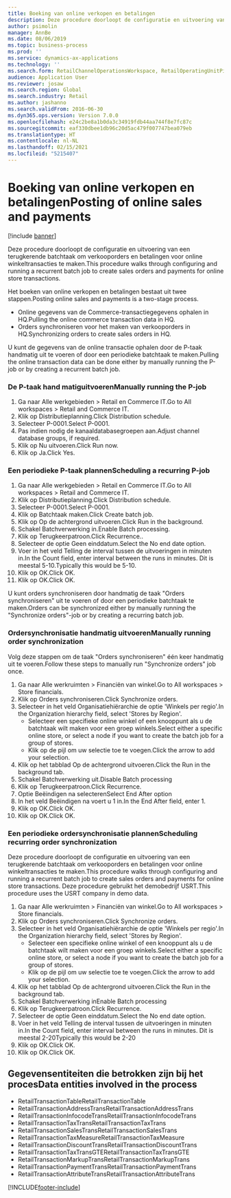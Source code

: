 ```yaml
---
title: Boeking van online verkopen en betalingen
description: Deze procedure doorloopt de configuratie en uitvoering van een terugkerende batchtaak om verkooporders en betalingen voor online winkeltransacties te maken.
author: psimolin
manager: AnnBe
ms.date: 08/06/2019
ms.topic: business-process
ms.prod: ''
ms.service: dynamics-ax-applications
ms.technology: ''
ms.search.form: RetailChannelOperationsWorkspace, RetailOperatingUnitPicker, SysRecurrence
audience: Application User
ms.reviewer: josaw
ms.search.region: Global
ms.search.industry: Retail
ms.author: jashanno
ms.search.validFrom: 2016-06-30
ms.dyn365.ops.version: Version 7.0.0
ms.openlocfilehash: e24c2be8a1b0da3c34919fdb44aa744f8e7fc87c
ms.sourcegitcommit: eaf330dbee1db96c20d5ac479f007747bea079eb
ms.translationtype: HT
ms.contentlocale: nl-NL
ms.lasthandoff: 02/15/2021
ms.locfileid: "5215407"
---
```

# <a name="posting-of-online-sales-and-payments"></a><span data-ttu-id="f8979-103">Boeking van online verkopen en betalingen</span><span class="sxs-lookup"><span data-stu-id="f8979-103">Posting of online sales and payments</span></span>

[!include [banner](../includes/banner.md)]

<span data-ttu-id="f8979-104">Deze procedure doorloopt de configuratie en uitvoering van een terugkerende batchtaak om verkooporders en betalingen voor online winkeltransacties te maken.</span><span class="sxs-lookup"><span data-stu-id="f8979-104">This procedure walks through configuring and running a recurrent batch job to create sales orders and payments for online store transactions.</span></span>

<span data-ttu-id="f8979-105">Het boeken van online verkopen en betalingen bestaat uit twee stappen.</span><span class="sxs-lookup"><span data-stu-id="f8979-105">Posting online sales and payments is a two-stage process.</span></span>

- <span data-ttu-id="f8979-106">Online gegevens van de Commerce-transactiegegevens ophalen in HQ.</span><span class="sxs-lookup"><span data-stu-id="f8979-106">Pulling the online commerce transaction data in HQ.</span></span>
- <span data-ttu-id="f8979-107">Orders synchroniseren voor het maken van verkooporders in HQ.</span><span class="sxs-lookup"><span data-stu-id="f8979-107">Synchronizing orders to create sales orders in HQ.</span></span>

<span data-ttu-id="f8979-108">U kunt de gegevens van de online transactie ophalen door de P-taak handmatig uit te voeren of door een periodieke batchtaak te maken.</span><span class="sxs-lookup"><span data-stu-id="f8979-108">Pulling the online transaction data can be done either by manually running the P-job or by creating a recurrent batch job.</span></span>

### <a name="manually-running-the-p-job"></a><span data-ttu-id="f8979-109">De P-taak hand matiguitvoeren</span><span class="sxs-lookup"><span data-stu-id="f8979-109">Manually running the P-job</span></span>

1. <span data-ttu-id="f8979-110">Ga naar Alle werkgebieden > Retail en Commerce IT.</span><span class="sxs-lookup"><span data-stu-id="f8979-110">Go to All workspaces > Retail and Commerce IT.</span></span>
2. <span data-ttu-id="f8979-111">Klik op Distributieplanning.</span><span class="sxs-lookup"><span data-stu-id="f8979-111">Click Distribution schedule.</span></span>
3. <span data-ttu-id="f8979-112">Selecteer P-0001.</span><span class="sxs-lookup"><span data-stu-id="f8979-112">Select P-0001.</span></span>
4. <span data-ttu-id="f8979-113">Pas indien nodig de kanaaldatabasegroepen aan.</span><span class="sxs-lookup"><span data-stu-id="f8979-113">Adjust channel database groups, if required.</span></span>
5. <span data-ttu-id="f8979-114">Klik op Nu uitvoeren.</span><span class="sxs-lookup"><span data-stu-id="f8979-114">Click Run now.</span></span>
6. <span data-ttu-id="f8979-115">Klik op Ja.</span><span class="sxs-lookup"><span data-stu-id="f8979-115">Click Yes.</span></span>

### <a name="scheduling-a-recurring-p-job"></a><span data-ttu-id="f8979-116">Een periodieke P-taak plannen</span><span class="sxs-lookup"><span data-stu-id="f8979-116">Scheduling a recurring P-job</span></span>

1. <span data-ttu-id="f8979-117">Ga naar Alle werkgebieden > Retail en Commerce IT.</span><span class="sxs-lookup"><span data-stu-id="f8979-117">Go to All workspaces > Retail and Commerce IT.</span></span>
2. <span data-ttu-id="f8979-118">Klik op Distributieplanning.</span><span class="sxs-lookup"><span data-stu-id="f8979-118">Click Distribution schedule.</span></span>
3. <span data-ttu-id="f8979-119">Selecteer P-0001.</span><span class="sxs-lookup"><span data-stu-id="f8979-119">Select P-0001.</span></span>
4. <span data-ttu-id="f8979-120">Klik op Batchtaak maken.</span><span class="sxs-lookup"><span data-stu-id="f8979-120">Click Create batch job.</span></span>
5. <span data-ttu-id="f8979-121">Klik op Op de achtergrond uitvoeren.</span><span class="sxs-lookup"><span data-stu-id="f8979-121">Click Run in the background.</span></span>
5. <span data-ttu-id="f8979-122">Schakel Batchverwerking in.</span><span class="sxs-lookup"><span data-stu-id="f8979-122">Enable Batch processing.</span></span>
6. <span data-ttu-id="f8979-123">Klik op Terugkeerpatroon.</span><span class="sxs-lookup"><span data-stu-id="f8979-123">Click Recurrence..</span></span>
7. <span data-ttu-id="f8979-124">Selecteer de optie Geen einddatum.</span><span class="sxs-lookup"><span data-stu-id="f8979-124">Select the No end date option.</span></span>
8. <span data-ttu-id="f8979-125">Voer in het veld Telling de interval tussen de uitvoeringen in minuten in.</span><span class="sxs-lookup"><span data-stu-id="f8979-125">In the Count field, enter interval between the runs in minutes.</span></span> <span data-ttu-id="f8979-126">Dit is meestal 5-10.</span><span class="sxs-lookup"><span data-stu-id="f8979-126">Typically this would be 5-10.</span></span>
9. <span data-ttu-id="f8979-127">Klik op OK.</span><span class="sxs-lookup"><span data-stu-id="f8979-127">Click OK.</span></span>
10. <span data-ttu-id="f8979-128">Klik op OK.</span><span class="sxs-lookup"><span data-stu-id="f8979-128">Click OK.</span></span>

<span data-ttu-id="f8979-129">U kunt orders synchroniseren door handmatig de taak "Orders synchroniseren" uit te voeren of door een periodieke batchtaak te maken.</span><span class="sxs-lookup"><span data-stu-id="f8979-129">Orders can be synchronized either by manually running the "Synchronize orders"-job or by creating a recurring batch job.</span></span>

### <a name="manually-running-order-synchronization"></a><span data-ttu-id="f8979-130">Ordersynchronisatie handmatig uitvoeren</span><span class="sxs-lookup"><span data-stu-id="f8979-130">Manually running order synchronization</span></span> 

<span data-ttu-id="f8979-131">Volg deze stappen om de taak "Orders synchroniseren" één keer handmatig uit te voeren.</span><span class="sxs-lookup"><span data-stu-id="f8979-131">Follow these steps to manually run "Synchronize orders" job once.</span></span>

1. <span data-ttu-id="f8979-132">Ga naar Alle werkruimten > Financiën van winkel.</span><span class="sxs-lookup"><span data-stu-id="f8979-132">Go to All workspaces > Store financials.</span></span>
2. <span data-ttu-id="f8979-133">Klik op Orders synchroniseren.</span><span class="sxs-lookup"><span data-stu-id="f8979-133">Click Synchronize orders.</span></span>
3. <span data-ttu-id="f8979-134">Selecteer in het veld Organisatiehiërarchie de optie 'Winkels per regio'.</span><span class="sxs-lookup"><span data-stu-id="f8979-134">In the Organization hierarchy field, select 'Stores by Region'.</span></span>
    * <span data-ttu-id="f8979-135">Selecteer een specifieke online winkel of een knooppunt als u de batchtaak wilt maken voor een groep winkels.</span><span class="sxs-lookup"><span data-stu-id="f8979-135">Select either a specific online store, or select a node if you want to create the batch job for a group of stores.</span></span>  
    * <span data-ttu-id="f8979-136">Klik op de pijl om uw selectie toe te voegen.</span><span class="sxs-lookup"><span data-stu-id="f8979-136">Click the arrow to add your selection.</span></span>  
4. <span data-ttu-id="f8979-137">Klik op het tabblad Op de achtergrond uitvoeren.</span><span class="sxs-lookup"><span data-stu-id="f8979-137">Click the Run in the background tab.</span></span>
5. <span data-ttu-id="f8979-138">Schakel Batchverwerking uit.</span><span class="sxs-lookup"><span data-stu-id="f8979-138">Disable Batch processing</span></span>
6. <span data-ttu-id="f8979-139">Klik op Terugkeerpatroon.</span><span class="sxs-lookup"><span data-stu-id="f8979-139">Click Recurrence.</span></span>
7. <span data-ttu-id="f8979-140">Optie Beëindigen na selecteren</span><span class="sxs-lookup"><span data-stu-id="f8979-140">Select End After option</span></span>
8. <span data-ttu-id="f8979-141">In het veld Beëindigen na voert u 1 in.</span><span class="sxs-lookup"><span data-stu-id="f8979-141">In the End After field, enter 1.</span></span>
9. <span data-ttu-id="f8979-142">Klik op OK.</span><span class="sxs-lookup"><span data-stu-id="f8979-142">Click OK.</span></span>
10. <span data-ttu-id="f8979-143">Klik op OK.</span><span class="sxs-lookup"><span data-stu-id="f8979-143">Click OK.</span></span>

### <a name="scheduling-recurring-order-synchronization"></a><span data-ttu-id="f8979-144">Een periodieke ordersynchronisatie plannen</span><span class="sxs-lookup"><span data-stu-id="f8979-144">Scheduling recurring order synchronization</span></span>

<span data-ttu-id="f8979-145">Deze procedure doorloopt de configuratie en uitvoering van een terugkerende batchtaak om verkooporders en betalingen voor online winkeltransacties te maken.</span><span class="sxs-lookup"><span data-stu-id="f8979-145">This procedure walks through configuring and running a recurrent batch job to create sales orders and payments for online store transactions.</span></span> <span data-ttu-id="f8979-146">Deze procedure gebruikt het demobedrijf USRT.</span><span class="sxs-lookup"><span data-stu-id="f8979-146">This procedure uses the USRT company in demo data.</span></span>

1. <span data-ttu-id="f8979-147">Ga naar Alle werkruimten > Financiën van winkel.</span><span class="sxs-lookup"><span data-stu-id="f8979-147">Go to All workspaces > Store financials.</span></span>
2. <span data-ttu-id="f8979-148">Klik op Orders synchroniseren.</span><span class="sxs-lookup"><span data-stu-id="f8979-148">Click Synchronize orders.</span></span>
3. <span data-ttu-id="f8979-149">Selecteer in het veld Organisatiehiërarchie de optie 'Winkels per regio'.</span><span class="sxs-lookup"><span data-stu-id="f8979-149">In the Organization hierarchy field, select 'Stores by Region'.</span></span>
    * <span data-ttu-id="f8979-150">Selecteer een specifieke online winkel of een knooppunt als u de batchtaak wilt maken voor een groep winkels.</span><span class="sxs-lookup"><span data-stu-id="f8979-150">Select either a specific online store, or select a node if you want to create the batch job for a group of stores.</span></span>  
    * <span data-ttu-id="f8979-151">Klik op de pijl om uw selectie toe te voegen.</span><span class="sxs-lookup"><span data-stu-id="f8979-151">Click the arrow to add your selection.</span></span>  
4. <span data-ttu-id="f8979-152">Klik op het tabblad Op de achtergrond uitvoeren.</span><span class="sxs-lookup"><span data-stu-id="f8979-152">Click the Run in the background tab.</span></span>
5. <span data-ttu-id="f8979-153">Schakel Batchverwerking in</span><span class="sxs-lookup"><span data-stu-id="f8979-153">Enable Batch processing</span></span>
6. <span data-ttu-id="f8979-154">Klik op Terugkeerpatroon.</span><span class="sxs-lookup"><span data-stu-id="f8979-154">Click Recurrence.</span></span>
7. <span data-ttu-id="f8979-155">Selecteer de optie Geen einddatum.</span><span class="sxs-lookup"><span data-stu-id="f8979-155">Select the No end date option.</span></span>
8. <span data-ttu-id="f8979-156">Voer in het veld Telling de interval tussen de uitvoeringen in minuten in.</span><span class="sxs-lookup"><span data-stu-id="f8979-156">In the Count field, enter interval between the runs in minutes.</span></span> <span data-ttu-id="f8979-157">Dit is meestal 2-20</span><span class="sxs-lookup"><span data-stu-id="f8979-157">Typically this would be 2-20</span></span>
9. <span data-ttu-id="f8979-158">Klik op OK.</span><span class="sxs-lookup"><span data-stu-id="f8979-158">Click OK.</span></span>
10. <span data-ttu-id="f8979-159">Klik op OK.</span><span class="sxs-lookup"><span data-stu-id="f8979-159">Click OK.</span></span>

## <a name="data-entities-involved-in-the-process"></a><span data-ttu-id="f8979-160">Gegevensentiteiten die betrokken zijn bij het proces</span><span class="sxs-lookup"><span data-stu-id="f8979-160">Data entities involved in the process</span></span>

- <span data-ttu-id="f8979-161">RetailTransactionTable</span><span class="sxs-lookup"><span data-stu-id="f8979-161">RetailTransactionTable</span></span>
- <span data-ttu-id="f8979-162">RetailTransactionAddressTrans</span><span class="sxs-lookup"><span data-stu-id="f8979-162">RetailTransactionAddressTrans</span></span>
- <span data-ttu-id="f8979-163">RetailTransactionInfocodeTrans</span><span class="sxs-lookup"><span data-stu-id="f8979-163">RetailTransactionInfocodeTrans</span></span>
- <span data-ttu-id="f8979-164">RetailTransactionTaxTrans</span><span class="sxs-lookup"><span data-stu-id="f8979-164">RetailTransactionTaxTrans</span></span>
- <span data-ttu-id="f8979-165">RetailTransactionSalesTrans</span><span class="sxs-lookup"><span data-stu-id="f8979-165">RetailTransactionSalesTrans</span></span>
- <span data-ttu-id="f8979-166">RetailTransactionTaxMeasure</span><span class="sxs-lookup"><span data-stu-id="f8979-166">RetailTransactionTaxMeasure</span></span>
- <span data-ttu-id="f8979-167">RetailTransactionDiscountTrans</span><span class="sxs-lookup"><span data-stu-id="f8979-167">RetailTransactionDiscountTrans</span></span>
- <span data-ttu-id="f8979-168">RetailTransactionTaxTransGTE</span><span class="sxs-lookup"><span data-stu-id="f8979-168">RetailTransactionTaxTransGTE</span></span>
- <span data-ttu-id="f8979-169">RetailTransactionMarkupTrans</span><span class="sxs-lookup"><span data-stu-id="f8979-169">RetailTransactionMarkupTrans</span></span>
- <span data-ttu-id="f8979-170">RetailTransactionPaymentTrans</span><span class="sxs-lookup"><span data-stu-id="f8979-170">RetailTransactionPaymentTrans</span></span>
- <span data-ttu-id="f8979-171">RetailTransactionAttributeTrans</span><span class="sxs-lookup"><span data-stu-id="f8979-171">RetailTransactionAttributeTrans</span></span>


[!INCLUDE[footer-include](../../includes/footer-banner.md)]